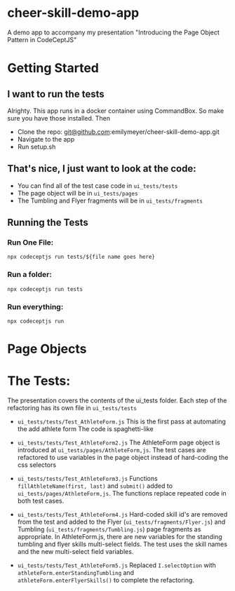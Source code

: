 # cheer-skill-demo-app
A demo app to accompany my presentation "Introducing the Page Object Pattern in CodeCeptJS"

# Getting Started
## I want to run the tests
Alrighty. This app runs in a docker container using CommandBox. So make sure you have those installed. Then

* Clone the repo: git@github.com:emilymeyer/cheer-skill-demo-app.git
* Navigate to the app
* Run setup.sh

## That's nice, I just want to look at the code:

* You can find all of the test case code in `ui_tests/tests`
* The page object will be in `ui_tests/pages`
* The Tumbling and Flyer fragments will be in `ui_tests/fragments`

## Running the Tests
### Run One File:
`npx codeceptjs run tests/${file name goes here}`

### Run a folder:
`npx codeceptjs run tests`

### Run everything:
`npx codeceptjs run`

# Page Objects

# The Tests:
The presentation covers the contents of the ui_tests folder. Each step of the refactoring has its own file in `ui_tests/tests`
* `ui_tests/tests/Test_AthleteForm.js`
This is the first pass at automating the add athlete form The code is spaghetti-like
  
* `ui_tests/tests/Test_AthleteForm2.js` The AthleteForm page object is introduced at `ui_tests/pages/AthleteForm,js`. The test cases are refactored to use variables in the page object instead of hard-coding the css selectors
  
* `ui_tests/tests/Test_AthleteForm3.js` Functions `fillAthleteName(first, last)` and `submit()` added to `ui_tests/pages/AthleteForm,js`. The functions replace repeated code in both test cases.

* `ui_tests/tests/Test_AthleteForm4.js` Hard-coded skill id's are removed from the test and added to the Flyer (`ui_tests/fragments/Flyer.js`) and Tumbling (`ui_tests/fragments/Tumbling.js`) page fragments as appropriate. In AthleteForm.js, there are new variables for the standing tumbling and flyer skills multi-select fields. The test uses the skill names and the new multi-select field variables.

* `ui_tests/tests/Test_AthleteForm5.js` Replaced `I.selectOption` with `athleteForm.enterStandingTumbling` and `athleteForm.enterFlyerSkills()` to complete the refactoring.
